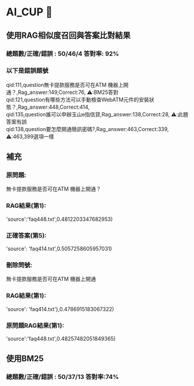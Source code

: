 # AI_CUP :memo:
## 使用RAG相似度召回與答案比對結果  
### 總題數/正確/錯誤 : 50/46/4 答對率: 92%
### 以下是錯誤題號  
qid:111,question無卡提款服務是否可在ATM 機器上開通？,Rag_answer:149,Correct:76,  ⚠️:BM25答對  
qid:121,question有哪些方法可以手動檢查WebATM元件的安裝狀態？,Rag_answer:448,Correct:414,  
qid:135,question誰可以申辦玉山e指信貸,Rag_answer:138,Correct:28,  ⚠️:此題答案有誤  
qid:138,question要怎麼開通簡訊密碼?,Rag_answer:463,Correct:339,   ⚠️:463,399選項一樣
## 補充  
### 原問題:     
無卡提款服務是否可在ATM 機器上開通？  
### RAG結果(第1):
'source':'faq448.txt',0.4812203347682953)  
### 正確答案(第5):  
'source': 'faq414.txt',0.5057258605957031)
### 刪除問號:
無卡提款服務是否可在ATM 機器上開通  
### RAG結果(第1):
'source': 'faq414.txt'},0.4786915183067322)
### 原問題RAG結果(第1):
'source':'faq448.txt',0.48257482051849365)
## 使用BM25
###  總題數/正確/錯誤 : 50/37/13 答對率:74%
